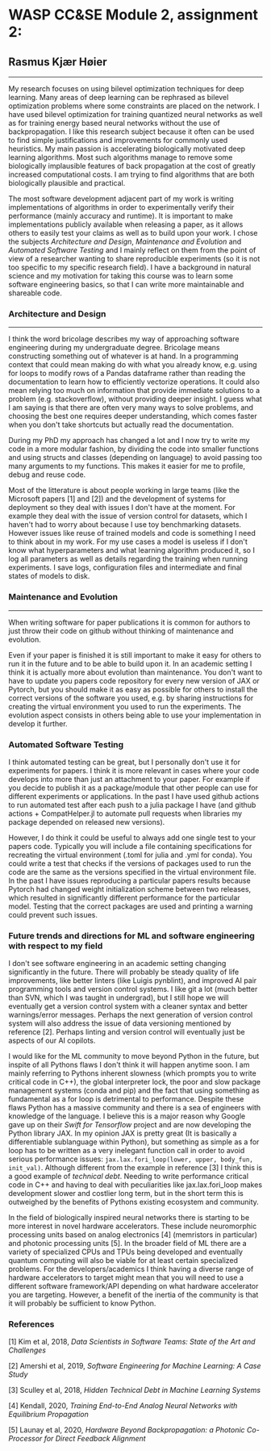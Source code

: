 # WASP CC&SE Module 2, assignment 2:  
## Rasmus Kjær Høier
---
My research focuses on using bilevel optimization techniques for deep learning. Many areas of deep learning can be rephrased as bilevel optimization problems where some constraints are placed on the network. I have used bilevel optimization for training quantized neural networks as well as for training energy based neural networks without the use of backpropagation. I like this research subject because it often can be used to find simple justifications and improvements for commonly used heuristics. My main passion is accelerating biologically motivated deep learning algorithms. Most such algorithms manage to remove some biologically implausible features of back propagation at the cost of greatly increased computational costs. I am trying to find algorithms that are both biologically plausible and practical.

The most software development adjacent part of my work is writing implementations of algorithms in order to experimentally verify their performance (mainly accuracy and runtime). It is important to make implementations publicly available when releasing a paper, as it allows others to easily test your claims as well as to build upon your work. I chose the subjects *Architecture and Design*, *Maintenance and Evolution* and *Automated Software Testing* and I mainly reflect on them from the point of view of a researcher wanting to share reproducible experiments (so it is not too specific to my specific research field). I have a background in natural science and my motivation for taking this course was to learn some software engineering basics, so that I can write more maintainable and shareable code. 



### Architecture and Design
---
I think the word bricolage describes my way of approaching software engineering during my undergraduate degree. Bricolage means constructing something out of whatever is at hand. In a programming context that could mean making do with what you already know, e.g. using for loops to modify rows of a Pandas dataframe rather than reading the documentation to learn how to efficiently vectorize operations. It could also mean relying too much on information that provide immediate solutions to a problem (e.g. stackoverflow), without providing deeper insight. I guess what I am saying is that there are often very many ways to solve problems, and choosing the best one requires deeper understanding, which comes faster when you don't take shortcuts but actually read the documentation.

During my PhD my approach has changed a lot and I now try to write my code in a more modular fashion, by dividing the code into smaller functions and using structs and classes (depending on language) to avoid passing too many arguments to my functions. This makes it easier for me to profile, debug and reuse code. 

Most of the litterature is about people working in large teams (like the Microsoft papers [1] and [2]) and the development of systems for deployment so they deal with issues I don't have at the moment. For example they deal with the issue of version control for datasets, which I haven't had to worry about because I use toy benchmarking datasets. However issues like reuse of trained models and code is something I need to think about in my work. 
For my use cases a model is useless if I don't know what hyperparameters and what learning algorithm produced it, so I log all parameters as well as details regarding the training when running experiments. I save logs, configuration files and intermediate and final states of models to disk.


### Maintenance and Evolution
---
When writing software for paper publications it is common for authors to just throw their code on github without thinking of maintenance and evolution. 

Even if your paper is finished it is still important to make it easy for others to run it in the future and to be able to build upon it. In an academic setting I think it is actually more about evolution than maintenance. You don't want to have to update you papers code repository for every new version of JAX or Pytorch, but you should make it as easy as possible for others to install the correct versions of the software you used, e.g. by sharing instructions for creating the virtual environment you used to run the experiments. The evolution aspect consists in others being able to use your implementation in develop it further.

### Automated Software Testing
I think automated testing can be great, but I personally don't use it for experiments for papers. I think it is more relevant in cases where your code develops into more than just an attachment to your paper. For example if you decide to publish it as a package/module that other people can use for different experiments or applications. In the past I have used github actions to run automated test after each push to a julia package I have (and github actions + CompatHelper.jl to automate pull requests when libraries my package depended on released new versions).

However, I do think it could be useful to always add one single test to your papers code. Typically you will include a file containing specifications for recreating the virtual environment (.toml for julia and .yml for conda). You could write a test that checks if the versions of packages used to run the code are the same as the versions specified in the virtual environment file. 
In the past I have issues reproducing a particular papers results because Pytorch had changed weight initialization scheme between two releases, which resulted in significantly different performance for the particular model. Testing that the correct packages are used and printing a warning could prevent such issues.

### Future trends and directions for ML and software engineering with respect to my field
I don't see software engineering in an academic setting changing significantly in the future. There will probably be steady quality of life improvements, like better linters (like Luigis pynblint), and improved AI pair programming tools and version control systems. I like git a lot (much better than SVN, which I was taught in undergrad), but I still hope we will eventually get a version control system with a cleaner syntax and better warnings/error messages. Perhaps the next generation of version control system will also address the issue of data versioning mentioned by reference [2]. Perhaps linting and version control will eventually just be aspects of our AI copilots.

I would like for the ML community to move beyond Python in the future, but inspite of all Pythons flaws I don't think it will happen anytime soon. I am mainly referring to Pythons inherent slowness (which prompts you to write critical code in C++), the global interpreter lock, the poor and slow package management systems (conda and pip) and the fact that using something as fundamental as a for loop is detrimental to performance. 
Despite these flaws Python has a massive community and there is a sea of engineers with knowledge of the language. I believe this is a major reason why Google gave up on their *Swift for Tensorflow* project and are now developing the Python library JAX. In my opinion JAX is pretty great (It is basically a differentiable sublanguage within Python), but something as simple as a for loop has to be written as a very inelegant function call in order to avoid serious performance issues:
```jax.lax.fori_loop(lower, upper, body_fun, init_val)```.
Although different from the example in reference [3] I think this is a good example of *technical debt*. Needing to write performance critical code in C++ and having to deal with peculiarities like jax.lax.fori_loop makes development slower and costlier long term, but in the short term this is outweighed by the benefits of Pythons existing ecosystem and community.

In the field of biologically inspired neural networks there is starting to be more interest in novel hardware accelerators. These include neuromorphic processing units based on analog electronics [4] (memristors in particular) and photonic processing units [5]. In the broader field of ML there are a variety of specialized CPUs and TPUs being developed and eventually quantum computing will also be viable for at least certain specialized problems. 
For the developers/academics I think having a diverse range of hardware accelerators to target might mean that you will need to use a different software framework/API depending on what hardware accelerator you are targeting. However, a benefit of the inertia of the community is that it will probably be sufficient to know Python.

### References
[1] Kim et al, 2018, *Data Scientists in Software Teams: State of the Art and Challenges*

[2] Amershi et al, 2019, *Software Engineering for Machine Learning: A Case Study*

[3] Sculley et al, 2018, *Hidden Technical Debt in Machine Learning Systems*


[4] Kendall, 2020, *Training End-to-End Analog Neural Networks with Equilibrium Propagation*

[5] Launay et al, 2020, *Hardware Beyond Backpropagation: a Photonic Co-Processor for Direct Feedback Alignment*


